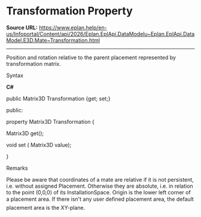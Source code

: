 # Transformation Property

**Source URL:** https://www.eplan.help/en-us/Infoportal/Content/api/2026/Eplan.EplApi.DataModelu~Eplan.EplApi.DataModel.E3D.Mate~Transformation.html

---

Position and rotation relative to the parent placement represented by transformation matrix.

Syntax

**C#**



public Matrix3D Transformation {get; set;}

public:

property Matrix3D Transformation {

   Matrix3D get();

   void set (    Matrix3D value);

}


Remarks

Please be aware that coordinates of a mate are relative if it is not persistent, i.e. without assigned Placement. Otherwise they are absolute, i.e. in relation to the point (0,0,0) of its InstallationSpace. Origin is the lower left corner of a placement area. If there isn't any user defined placement area, the default placement area is the XY-plane.
